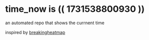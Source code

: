 # time_now is (( 1731538800930 ))

an automated repo that shows the currnent time

inspired by [breakingheatmap](https://github.com/breakingheatmap/breakingheatmap)